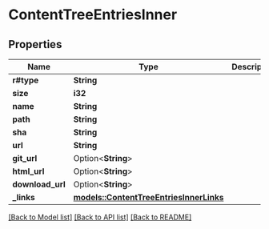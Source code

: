 # ContentTreeEntriesInner

## Properties

Name | Type | Description | Notes
------------ | ------------- | ------------- | -------------
**r#type** | **String** |  | 
**size** | **i32** |  | 
**name** | **String** |  | 
**path** | **String** |  | 
**sha** | **String** |  | 
**url** | **String** |  | 
**git_url** | Option<**String**> |  | 
**html_url** | Option<**String**> |  | 
**download_url** | Option<**String**> |  | 
**_links** | [**models::ContentTreeEntriesInnerLinks**](content_tree_entries_inner__links.md) |  | 

[[Back to Model list]](../README.md#documentation-for-models) [[Back to API list]](../README.md#documentation-for-api-endpoints) [[Back to README]](../README.md)


